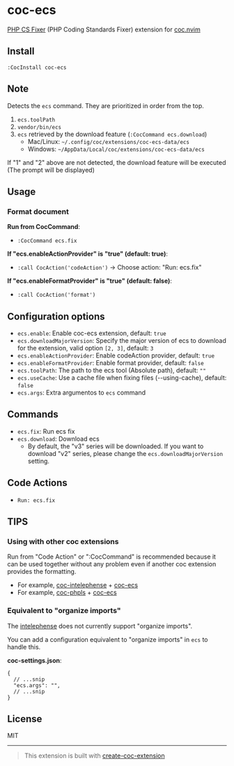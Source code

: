 # coc-ecs

[PHP CS Fixer](https://github.com/FriendsOfPHP/ecs) (PHP Coding Standards Fixer) extension for [coc.nvim](https://github.com/neoclide/coc.nvim)

## Install

`:CocInstall coc-ecs`

## Note

Detects the `ecs` command. They are prioritized in order from the top.

1. `ecs.toolPath`
1. `vendor/bin/ecs`
1. `ecs` retrieved by the download feature (`:CocCommand ecs.download`)
    - Mac/Linux: `~/.config/coc/extensions/coc-ecs-data/ecs`
    - Windows: `~/AppData/Local/coc/extensions/coc-ecs-data/ecs`

If "1" and "2" above are not detected, the download feature will be executed (The prompt will be displayed)

## Usage

### Format document

**Run from CocCommand**:

- `:CocCommand ecs.fix`

**If "ecs.enableActionProvider" is "true" (default: true)**:

- `:call CocAction('codeAction')` -> Choose action: "Run: ecs.fix"

**If "ecs.enableFormatProvider" is "true" (default: false)**:

- `:call CocAction('format')`

## Configuration options

- `ecs.enable`: Enable coc-ecs extension, default: `true`
- `ecs.downloadMajorVersion`: Specify the major version of ecs to download for the extension, valid option `[2, 3]`, default: `3`
- `ecs.enableActionProvider`: Enable codeAction provider, default: `true`
- `ecs.enableFormatProvider`: Enable format provider, default: `false`
- `ecs.toolPath`: The path to the ecs tool (Absolute path), default: `""`
- `ecs.useCache`: Use a cache file when fixing files (--using-cache), default: `false`
- `ecs.args`: Extra argumentos to `ecs` command

## Commands

- `ecs.fix`: Run ecs fix
- `ecs.download`: Download ecs
   - By default, the "v3" series will be downloaded. If you want to download "v2" series, please change the `ecs.downloadMajorVersion` setting.

## Code Actions

- `Run: ecs.fix`

## TIPS

### Using with other coc extensions

Run from "Code Action" or ":CocCommand" is recommended because it can be used together without any problem even if another coc extension provides the formatting.

- For example, [coc-intelephense](https://github.com/yaegassy/coc-intelephense) + [coc-ecs](https://github.com/yaegassy/coc-ecs)
- For example, [coc-phpls](https://github.com/marlonfan/coc-phpls) + [coc-ecs](https://github.com/yaegassy/coc-ecs)

### Equivalent to "organize imports"

The [intelephense](https://github.com/bmewburn/vscode-intelephense) does not currently support "organize imports".

You can add a configuration equivalent to "organize imports" in `ecs` to handle this.

**coc-settings.json**:

```jsonc
{
  // ...snip
  "ecs.args": "",
  // ...snip
}
```

## License

MIT

---

> This extension is built with [create-coc-extension](https://github.com/fannheyward/create-coc-extension)

